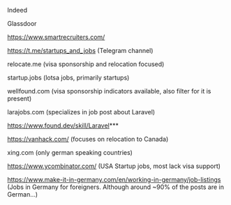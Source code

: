 Indeed

Glassdoor


https://www.smartrecruiters.com/

https://t.me/startups_and_jobs (Telegram channel)

relocate.me (visa sponsorship and relocation focused)

startup.jobs (lotsa jobs, primarily startups)

wellfound.com (visa sponsorship indicators available, also filter for it is present)

larajobs.com (specializes in job post about Laravel)

https://www.found.dev/skill/Laravel***

https://vanhack.com/ (focuses on relocation to Canada)

xing.com (only german speaking countries)

https://www.ycombinator.com/ (USA Startup jobs, most lack visa support)

https://www.make-it-in-germany.com/en/working-in-germany/job-listings (Jobs in Germany for foreigners. Although around ~90% of the posts are in German...)
